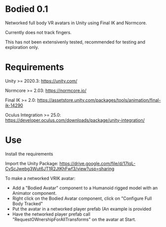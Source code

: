 # Bodied 0.1
Networked full body VR avatars in Unity using Final IK and Normcore.

Currently does not track fingers.

This has not been extensivenly tested, recommended for testing and exploration only.

# Requirements
Unity >= 2020.3: https://unity.com/

Normcore >= 2.03: https://normcore.io/

Final IK >= 2.0: https://assetstore.unity.com/packages/tools/animation/final-ik-14290

Oculus Integration >= 25.0: https://developer.oculus.com/downloads/package/unity-integration/

# Use

Install the requirements

Import the Unity Package: https://drive.google.com/file/d/17IqL-CvScJwebg3Wut6JT1R2JtKhFwf3/view?usp=sharing

To make a networked VRIK avatar:
* Add a "Bodied Avatar" component to a Humanoid rigged model with an Animator component.
* Right click on the Bodied Avatar component, click on "Configure Full Body Tracked"
* Put the avatar in a networked player prefab (An example is provided
* Have the networked player prefab call "RequestOWnershipForAllTransforms" on the avatar at Start.
